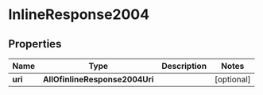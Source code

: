 # InlineResponse2004

## Properties
Name | Type | Description | Notes
------------ | ------------- | ------------- | -------------
**uri** | **AllOfinlineResponse2004Uri** |  |  [optional]
